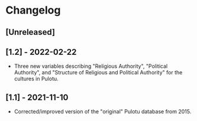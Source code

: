 # Changelog

## [Unreleased]


## [1.2] - 2022-02-22

- Three new variables describing "Religious Authority", "Political Authority",
  and "Structure of Religious and Political Authority" for the cultures in
  Pulotu.


## [1.1] - 2021-11-10

- Corrected/improved version of the "original" Pulotu database from 2015.

